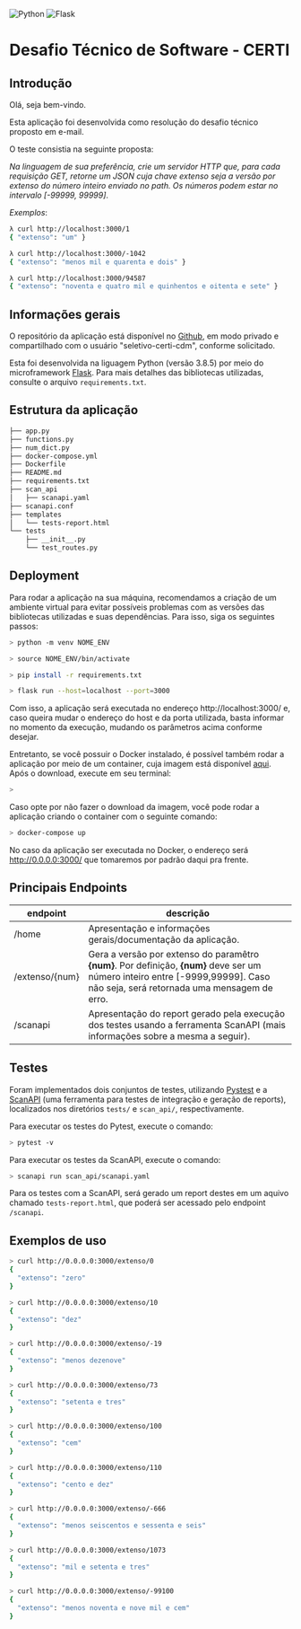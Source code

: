 ![Python](https://img.shields.io/badge/Python-3776AB?style=for-the-badge&logo=Python&logoColor=white)
![Flask](https://img.shields.io/badge/Flask-000000?style=for-the-badge&logo=flask&logoColor=white)

# Desafio Técnico de Software - CERTI

## Introdução
Olá, seja bem-vindo.

Esta aplicação foi desenvolvida como resolução do desafio técnico proposto em e-mail.

O teste consistia na seguinte proposta:

*Na linguagem de sua preferência, crie um servidor HTTP que, para cada requisição GET, retorne um JSON cuja chave extenso seja a versão por extenso do número inteiro enviado no path. Os números podem estar no intervalo [-99999, 99999]*.

*Exemplos*:

```bash
λ curl http://localhost:3000/1
{ "extenso": "um" }
```
```bash
λ curl http://localhost:3000/-1042
{ "extenso": "menos mil e quarenta e dois" }
```
```bash
λ curl http://localhost:3000/94587
{ "extenso": "noventa e quatro mil e quinhentos e oitenta e sete" }
```

## Informações gerais
O repositório da aplicação está disponível no [Github](https://github.com/gean-costa/teste-certi), em modo privado e compartilhado com o usuário "seletivo-certi-cdm", conforme solicitado.

Esta foi desenvolvida na liguagem Python (versão 3.8.5) por meio do microframework [Flask](https://flask.palletsprojects.com/en/1.1.x/). Para mais detalhes das bibliotecas utilizadas, consulte o arquivo ```requirements.txt```.

## Estrutura da aplicação
```bash
├── app.py
├── functions.py
├── num_dict.py
├── docker-compose.yml
├── Dockerfile
├── README.md
├── requirements.txt
├── scan_api
│   ├── scanapi.yaml
├── scanapi.conf
├── templates
│   └── tests-report.html
└── tests
    ├── __init__.py
    └── test_routes.py
```

## Deployment
Para rodar a aplicação na sua máquina, recomendamos a criação de um ambiente virtual para evitar possíveis problemas com as versões das bibliotecas utilizadas e suas dependências. Para isso, siga os seguintes passos:
```bash
> python -m venv NOME_ENV
```
```bash
> source NOME_ENV/bin/activate
```
```bash
> pip install -r requirements.txt
```
```bash
> flask run --host=localhost --port=3000
```
Com isso, a aplicação será executada no endereço http://localhost:3000/ e, caso queira mudar o endereço do host e da porta utilizada, basta informar no momento da execução, mudando os parâmetros acima conforme desejar.

Entretanto, se você possuir o Docker instalado, é possível também rodar a aplicação por meio de um container, cuja imagem está disponível [aqui](). Após o download, execute em seu terminal:
```bash
>
```

Caso opte por não fazer o download da imagem, você pode rodar a aplicação criando o container com o seguinte comando:
```bash
> docker-compose up
```
No caso da aplicação ser executada no Docker, o endereço será http://0.0.0.0:3000/ que tomaremos por padrão daqui pra frente.

## Principais Endpoints

| endpoint | descrição |
|----------|-----------|
|/home| Apresentação e informações gerais/documentação da aplicação. |
|/extenso/{num}| Gera a versão por extenso do paramêtro **{num}**. Por definição, **{num}** deve ser um número inteiro entre [-9999,99999]. Caso não seja, será retornada uma mensagem de erro. |
|/scanapi| Apresentação do report gerado pela execução dos testes usando a ferramenta ScanAPI (mais informações sobre a mesma a seguir).|

## Testes
Foram implementados dois conjuntos de testes, utilizando [Pystest](https://docs.pytest.org/en/stable/) e a [ScanAPI](https://scanapi.dev) (uma ferramenta para testes de integração e geração de reports), localizados nos diretórios ```tests/``` e ```scan_api/```, respectivamente.

Para executar os testes do Pytest, execute o comando:
```bash
> pytest -v
```

Para executar os testes da ScanAPI, execute o comando:
```bash
> scanapi run scan_api/scanapi.yaml
```
Para os testes com a ScanAPI, será gerado um report destes em um aquivo chamado ```tests-report.html```, que poderá ser acessado pelo endpoint ```/scanapi```.

## Exemplos de uso
```bash
> curl http://0.0.0.0:3000/extenso/0
{
  "extenso": "zero"
}
```
```bash
> curl http://0.0.0.0:3000/extenso/10
{
  "extenso": "dez"
}
```
```bash
> curl http://0.0.0.0:3000/extenso/-19
{
  "extenso": "menos dezenove"
}
```
```bash
> curl http://0.0.0.0:3000/extenso/73
{
  "extenso": "setenta e tres"
}
```
```bash
> curl http://0.0.0.0:3000/extenso/100
{
  "extenso": "cem"
}
```
```bash
> curl http://0.0.0.0:3000/extenso/110
{
  "extenso": "cento e dez"
}
```
```bash
> curl http://0.0.0.0:3000/extenso/-666
{
  "extenso": "menos seiscentos e sessenta e seis"
}
```
```bash
> curl http://0.0.0.0:3000/extenso/1073
{
  "extenso": "mil e setenta e tres"
}
```
```bash
> curl http://0.0.0.0:3000/extenso/-99100
{
  "extenso": "menos noventa e nove mil e cem"
}
```
